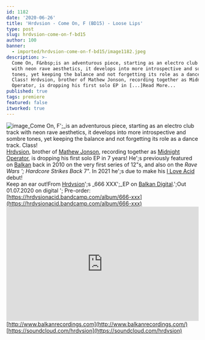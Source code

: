 ```yaml
---
id: 1182
date: '2020-06-26'
title: 'Hrdvsion - Come On, F (BD15) - Loose Lips'
type: post
slug: hrdvsion-come-on-f-bd15
author: 100
banner:
  - imported/hrdvsion-come-on-f-bd15/image1182.jpeg
description: >-
  Come On, F&nbsp;is an adventurous piece, starting as an electro club track
  with neon rave aesthetics, it develops into more introspective and sombre
  tones, yet keeping the balance and not forgetting its role as a dance track.
  Class! Hrdvsion, brother of Mathew Jonson, recording together as Midnight
  Operator, is dropping his first solo EP in [...]Read More...
published: true
tags: premiere
featured: false
itworked: true
---
```

![image](../imported/hrdvsion-come-on-f-bd15/image1182.jpeg)_Come On, F';_is an adventurous piece, starting as an electro club track with neon rave aesthetics, it develops into more introspective and sombre tones, yet keeping the balance and not forgetting its role as a dance track. Class!  
[](https://www.discogs.com/artist/52453-Hrdvsion)[Hrdvsion](https://www.discogs.com/artist/52453-Hrdvsion), brother of [Mathew Jonson](https://www.residentadvisor.net/dj/mathewjonson), recording together as [Midnight Operator](https://www.discogs.com/artist/749391-Midnight-Operator), is dropping his first solo EP in 7 years! He';s previously featured on [Balkan](https://balkanvinyl.bandcamp.com/) back in 2010 on the very first series of 12"s, and also on the _Rave Wars '; Hardcore Strikes Back_ 7". In 2021 he';s due to make his [I Love Acid](https://balkanvinyl.bandcamp.com/) debut!  
Keep an ear out!From [Hrdvsion](https://hrdvsionacid.bandcamp.com/)';s _666 XXX';_EP on [Balkan Digital](http://www.balkanrecordings.com/).';Out 01.07.2020 on digital '; Pre-order: [](https://hrdvsionacid.bandcamp.com/album/666-xxx)[https://hrdvsionacid.bandcamp.com/album/666-xxx](https://hrdvsionacid.bandcamp.com/album/666-xxx)<iframe width='100%' height='300' scrolling='no' frameborder='no' allow='autoplay' src='https://w.soundcloud.com/player/?url=https%3A//api.soundcloud.com/tracks/847461295&color=%23ff5500&auto_play=false&hide_related=true&show_comments=true&show_user=true&show_reposts=false&show_teaser=false'></iframe>[http://www.balkanrecordings.com](http://www.balkanrecordings.com/)  
[https://soundcloud.com/hrdvsion](https://soundcloud.com/hrdvsion)